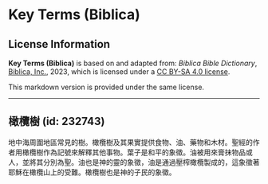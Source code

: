 # Key Terms (Biblica)

## License Information

**Key Terms (Biblica)** is based on and adapted from: _Biblica Bible Dictionary_, [Biblica, Inc.](https://www.biblica.com/), 2023, which is licensed under a [CC BY-SA 4.0 license](https://creativecommons.org/licenses/by-sa/4.0/legalcode.en).

This markdown version is provided under the same license.



--------------------------------

## 橄欖樹 (id: 232743)

地中海周圍地區常見的樹。橄欖樹及其果實提供食物、油、藥物和木材。聖經的作者用橄欖樹作為記號來解釋其他事物。葉子是和平的象徵。油被用來膏抹物品或人，並將其分別為聖。油也是神的靈的象徵，油是通過壓榨橄欖製成的，這象徵著耶穌在橄欖山上的受難。橄欖樹也是神的子民的象徵。


